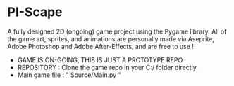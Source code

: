 # PI-Scape
A fully designed 2D (ongoing) game project using the Pygame library. All of the game art, sprites, and animations are personally made via Aseprite, Adobe Photoshop and Adobe After-Effects, and are free to use !

- GAME IS ON-GOING, THIS IS JUST A PROTOTYPE REPO
- REPOSITORY      : Clone the game repo in your C:/ folder directly.
- Main game file  : " Source/Main.py "

